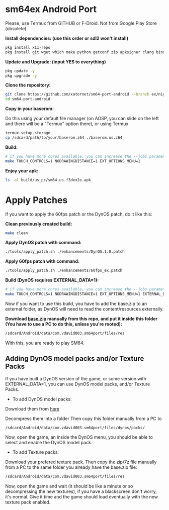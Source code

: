 # sm64ex Android Port

Please, use Termux from GITHUB or F-Droid. Not from Google Play Store (obsolete)

**Install dependencies: (use this order or sdl2 won't install)**
```sh
pkg install x11-repo
pkg install git wget which make python getconf zip apksigner clang binutils mesa mesa-dev sdl2
```
**Update and Upgrade: (input YES to everything)**
```sh
pkg update -y
pkg upgrade -y
```

**Clone the repository:**
```sh
git clone https://github.com/xatornet/sm64-port-android --branch ex/nightly
cd sm64-port-android
```

**Copy in your baserom:**

Do this using your default file manager (on AOSP, you can slide on the left and there will be a "Termux" option there), or using Termux
```sh
termux-setup-storage
cp /sdcard/path/to/your/baserom.z64 ./baserom.us.z64
```

**Build:**
```sh
# if you have more cores available, you can increase the --jobs parameter
make TOUCH_CONTROLS=1 NODRAWINGDISTANCE=1 EXT_OPTIONS_MENU=1
```

**Enjoy your apk:**
```sh
ls -al build/us_pc/sm64.us.f3dex2e.apk
```

# Apply Patches

If you want to apply the 60fps patch or the DynOS patch, do it like this:

**Clean previously created build:**
```sh
make clean
```
**Apply DynOS patch with command:**
```sh
./tools/apply_patch.sh ./enhancements/DynOS.1.0.patch
```

**Apply 60fps patch with command:**
```sh
./tools/apply_patch.sh ./enhancements/60fps_ex.patch
```
**Build (DynOS requires EXTERNAL_DATA=1):**
```sh
# if you have more cores available, you can increase the --jobs parameter
make TOUCH_CONTROLS=1 NODRAWINGDISTANCE=1 EXT_OPTIONS_MENU=1 EXTERNAL_DATA=1
```
Now if you want to use this build, you have to add the base.zip to an external folder, as DynOS will need to read the content/resources externally.

**Download [base.zip](https://github.com/xatornet/sm64-port-android/blob/ex/nightly/base.zip) manually from this repo, and put it inside this folder (You have to use a PC to do this, unless you're rooted):**
```sh
/sdcard/Android/data/com.vdavid003.sm64port/files/res
```
With this, you are ready to play SM64.

## Adding DynOS model packs and/or Texture Packs

If you have built a DynOS version of the game, or some version with EXTERNAL_DATA=1, you can use DynOS model packs, and/or Texture Packs.

+ To add DynOS model packs:

Download them from [here](https://github.com/Render96/ModelPack/releases)

Decompress them into a folder
Then copy this folder manually from a PC to 
```sh
/sdcard/Android/data/com.vdavid003.sm64port/files/dynos/packs/
```
Now, open the game, an inside the DynOS menu, you should be able to select and enable the DynOS model pack.

+ To add Texture packs:

Download your prefered texture pack.
Then copy the zip/7z file manually from a PC to the same folder you already have the base.zip file:
```sh
/sdcard/Android/data/com.vdavid003.sm64port/files/res
```
Now, open the game and wait (it should be like a minute or so decompressing the new textures), if you have a blackscreen don't worry, it's normal. Give it time and the game should load eventually with the new texture pack enabled.
